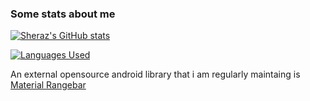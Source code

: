 ### Some stats about me

[![Sheraz's GitHub stats](https://github-readme-stats.vercel.app/api?username=krazykira&hide=contribs&count_private=true&show_icons=true&theme=github_dark&bg_color=00000000&include_all_commits=true)](https://github.com/anuraghazra/github-readme-stats)



[![Languages Used](https://github-readme-stats.vercel.app/api/top-langs/?username=krazykira&langs_count=4&theme=github_dark&bg_color=00000000&include_all_commits=true)](https://github.com/anuraghazra/github-readme-stats)

An external opensource android library that i am regularly maintaing is [Material Rangebar](https://github.com/oli107/material-range-bar)
